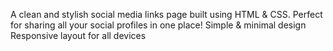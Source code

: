 A clean and stylish social media links page built using HTML & CSS. Perfect for sharing all your social profiles in one place!
Simple & minimal design
Responsive layout for all devices
